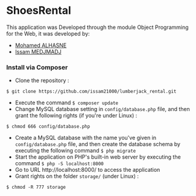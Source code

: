 # ShoesRental

This application was Developed through the module Object Programming for the Web, it was developed by:

- [Mohamed ALHASNE](https://github.com/alhasnecode)
- [Issam MEDJMADJ](https://github.com/issam21000)

### Install via Composer
- Clone the repository :
```
$ git clone https://github.com/issam21000/lumberjack_rental.git
```
- Execute the command `$ composer update`
- Change MySQL database setting in `config/database.php` file, and then grant the following rights (if you're under Linux) :
```
$ chmod 666 config/database.php
```
- Create a MySQL database with the name you've given in `config/database.php` file, and then create the database schema by executing the following command `$ php migrate`
- Start the application on PHP's built-in web server by executing the command `$ php -S localhost:8000`
- Go to URL http://localhost:8000/ to access the application
- Grant rights on the folder `storage/` (under Linux) :
```
$ chmod -R 777 storage
```
